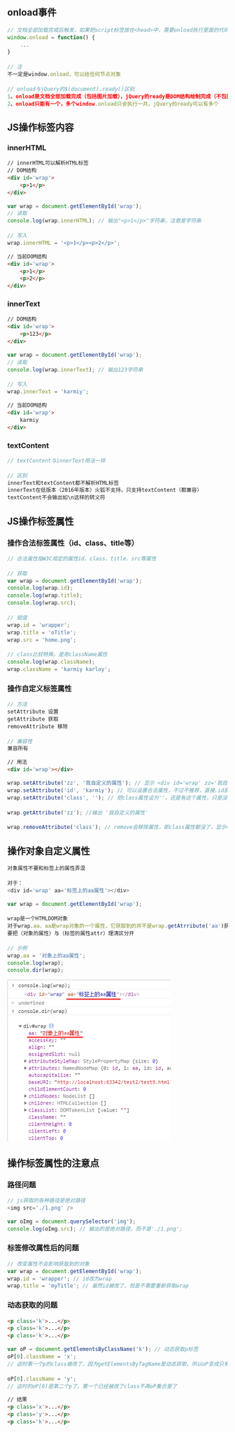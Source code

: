 ## onload事件

```js
// 文档全部加载完成后触发，如果把script标签放在<head>中，需要onload执行里面的代码
window.onload = function() {
    ...
}

// 注
不一定是window.onload，可以给任何节点对象

// onload与jQuery的$(document).ready()区别
1、onload是文档全部加载完成（包括图片加载），jQuery的ready是DOM结构绘制完成（不包括图片加载）
2、onload只能有一个，多个window.onload只会执行一共，jQuery的ready可以有多个
```
    
## JS操作标签内容

### innerHTML

```html
// innerHTML可以解析HTML标签
// DOM结构
<div id='wrap'>
    <p>1</p>
</div>
```
    
```js
var wrap = document.getElementById('wrap');
// 读取
console.log(wrap.innerHTML); // 输出"<p>1</p>"字符串，注意是字符串

// 写入
wrap.innerHTML = '<p>1</p><p>2</p>';
```
    
```html
// 当前DOM结构
<div id='wrap'>
    <p>1</p>
    <p>2</p>
</div>
```
    
### innerText

```html
// DOM结构
<div id='wrap'>
    <p>123</p>
</div>
```
    
```js
var wrap = document.getElementById('wrap');
// 读取
console.log(wrap.innerText); // 输出123字符串

// 写入
wrap.innerText = 'karmiy';
```
    
```html
// 当前DOM结构
<div id='wrap'>
    karmiy
</div>
```
    
### textContent

```js
// textContent与innerText用法一样

// 区别
innerText和textContent都不解析HTML标签
innerText在低版本（2016年版本）火狐不支持，只支持textContent（都兼容）
textContent不会输出如\n这样的转义符
```
    
## JS操作标签属性

### 操作合法标签属性（id、class、title等）

```js
// 合法属性指W3C规定的属性id、class、title、src等属性

// 获取
var wrap = document.getElementById('wrap');
console.log(wrap.id);
console.log(wrap.title);
console.log(wrap.src);

// 赋值
wrap.id = 'wrapper';
wrap.title = 'oTitle';
wrap.src = 'home.png';

// class比较特殊，是用className属性
console.log(wrap.className);
wrap.className = 'karmiy karloy';
```
    
### 操作自定义标签属性

```js
// 方法
setAttribute 设置
getAttribute 获取
removeAttribute 移除

// 兼容性
兼容所有
```

```html
// 用法
<div id='wrap'></div>
```

```js
wrap.setAttribute('zz', '我自定义的属性'); // 显示 <div id='wrap' zz='我自定义的属性'></div>
wrap.setAttribute('id', 'karmiy'); // 可以设置合法属性，不过不推荐，直接.id就好了
wrap.setAttribute('class', ''); // 把class属性设为''，还是有这个属性，只是没内容，会显示<div id='wrap' class></div>

wrap.getAttribute('zz'); //输出 '我自定义的属性'

wrap.removeAttribute('class'); // remove会移除属性，即class属性都没了，显示<div id='wrap'></div>
```
    
## 操作对象自定义属性

```js
对象属性不要和标签上的属性弄混

对于：
<div id='wrap' aa='标签上的aa属性'></div> 
```

```js
var wrap = document.getElementById('wrap');

wrap是一个HTMLDOM对象
对于wrap.aa，aa是wrap对象的一个属性，它获取到的并不是wrap.getAtrribute('aa')获取到的值
要把（对象的属性）与（标签的属性attr）理清区分开

// 示例
wrap.aa = '对象上的aa属性';
console.log(wrap);
console.dir(wrap);
```
    
![Alt text](./imgs/04-01.png)
    
## 操作标签属性的注意点

### 路径问题

```js
// js获取的各种路径是绝对路径
<img src='./1.png' />
```
    
```js
var oImg = document.querySelector('img');
console.log(oImg.src); // 输出的是绝对路径，而不是'./1.png';
```
    
### 标签修改属性后的问题
    
```js
// 改变属性不会影响获取到的对象
var wrap = document.getElementById('wrap');
wrap.id = 'wrapper'; // id改为wrap
wrap.title = 'myTitle'; // 虽然id被改了，但是不需要重新获取wrap
```
    
### 动态获取的问题

```html
<p class='k'>...</p>
<p class='k'>...</p>
<p class='k'>...</p>
```

```js 
var oP = document.getElementsByClassName('k'); // 动态获取p标签
oP[0].className = 'x';
// 这时第一个p的class被改了，因为getElementsByTagName是动态获取，所以oP变成只有2个了

oP[0].className = 'y';
// 这时的oP[0]是第二个p了，第一个已经被改了class不再oP集合里了
```
    
```html
// 结果
<p class='x'>...</p>
<p class='y'>...</p>
<p class='k'>...</p>
```
    
    